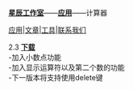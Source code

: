 [**星辰工作室**](https://schlibra.github.io/Stars-Studios)——[**应用**](https://schlibra.github.io/Stars-Studios/application)——计算器

[应用](https://schlibra.github.io/Stars-Studios/application)|[文章](https://schlibra.github.io/Stars-Studios/article)|[工具](https://schlibra.github.io/Stars-Studios/other)|[联系我们](https://schlibra.github.io/Stars-Studios/catchus)

2.3 [**下载**](http://schlibra.oss-cn-hangzhou.aliyuncs.com/jsq.apk)
<br>-加入小数点功能
<br>-加入显示运算符以及第二个数的功能
<br>-下一版本将支持使用delete键
